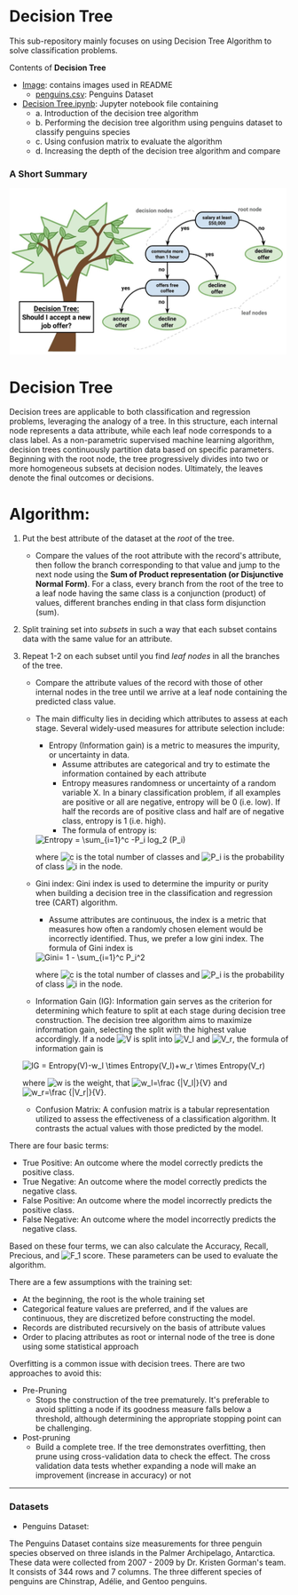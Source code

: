 # Decision Tree

This sub-repository mainly focuses on using Decision Tree Algorithm to solve classification problems.

Contents of **Decision Tree**

* [Image](https://github.com/sharma7056/renuinde577project/tree/main/SupervisedLearning/7%20-%20Decision%20Tree/Image): contains images used in README
  * [penguins.csv](https://github.com/sharma7056/renuinde577project/blob/main/SupervisedLearning/7%20-%20Decision%20Tree/Data/penguins.csv): Penguins Dataset
* [Decision Tree.ipynb](https://github.com/sharma7056/renuinde577project/blob/main/SupervisedLearning/7%20-%20Decision%20Tree/Decision%20Tree.ipynb): Jupyter notebook file containing
  * a. Introduction of the decision tree algorithm
  * b. Performing the decision tree algorithm using penguins dataset to classify penguins species
  * c. Using confusion matrix to evaluate the algorithm
  * d. Increasing the depth of the decision tree algorithm and compare

### A Short Summary

<img src="Image/decision-tree.png" alt="Drawing" style="width: 500px;"/>


# Decision Tree

Decision trees are applicable to both classification and regression problems, leveraging the analogy of a tree. In this structure, each internal node represents a data attribute, while each leaf node corresponds to a class label. As a non-parametric supervised machine learning algorithm, decision trees continuously partition data based on specific parameters. Beginning with the root node, the tree progressively divides into two or more homogeneous subsets at decision nodes. Ultimately, the leaves denote the final outcomes or decisions.

# Algorithm:
1. Put the best attribute of the dataset at the _root_ of the tree.
   - Compare the values of the root attribute with the record's attribute, then follow the branch corresponding to that value and jump to the next node using the **Sum of Product representation (or Disjunctive Normal Form)**. For a class, every branch from the root of the tree to a leaf node having the same class is a conjunction (product) of values, different branches ending in that class form disjunction (sum).
2. Split training set into _subsets_ in such a way that each subset contains data with the same value for an attribute.
3. Repeat 1-2 on each subset until you find _leaf nodes_ in all the branches of the tree.
   - Compare the attribute values of the record with those of other internal nodes in the tree until we arrive at a leaf node containing the predicted class value.
   - The main difficulty lies in deciding which attributes to assess at each stage. Several widely-used measures for attribute selection include:
     - Entropy (Information gain) is a metric to measures the impurity, or uncertainty in data. 
       - Assume attributes are categorical and try to estimate the information contained by each attribute
       - Entropy measures randomness or uncertainty of a random variable X. In a binary classification problem, if all examples are positive or all are negative, entropy will be 0 (i.e. low). If half the records are of positive class and half are of negative class, entropy is 1 (i.e. high).
       - The formula of entropy is:
      <img src="https://latex.codecogs.com/svg.image?Entropy&space;=&space;\sum_{i=1}^c&space;-P_i&space;log_2&space;(P_i)" title="Entropy = \sum_{i=1}^c -P_i log_2 (P_i)" />
      
      where <img src="https://latex.codecogs.com/svg.image?c" title="c" /> is the total number of classes and <img src="https://latex.codecogs.com/svg.image?P_i" title="P_i" /> is the probability of class <img src="https://latex.codecogs.com/svg.image?i" title="i" /> in the node.

       
   - Gini index: Gini index is used to determine the impurity or purity when building a decision tree in the classification and regression tree (CART) algorithm.
      - Assume attributes are continuous, the index is a metric that measures how often a randomly chosen element would be incorrectly identified. Thus, we prefer a low gini index. The formula of Gini index is

      <img src="https://latex.codecogs.com/svg.image?Gini=&space;1&space;-&space;\sum_{i=1}^c&space;P_i^2" title="Gini= 1 - \sum_{i=1}^c P_i^2" />

      where <img src="https://latex.codecogs.com/svg.image?c" title="c" /> is the total number of classes and <img src="https://latex.codecogs.com/svg.image?P_i" title="P_i" /> is the probability of class <img src="https://latex.codecogs.com/svg.image?i" title="i" /> in the node.

   - Information Gain (IG): Information gain serves as the criterion for determining which feature to split at each stage during decision tree construction. The decision tree algorithm aims to maximize information gain, selecting the split with the highest value accordingly. If a node <img src="https://latex.codecogs.com/svg.image?V" title="V" /> is split into <img src="https://latex.codecogs.com/svg.image?V_l" title="V_l" /> and <img src="https://latex.codecogs.com/svg.image?V_r" title="V_r" />, the formula of information gain is

    <img src="https://latex.codecogs.com/svg.image?IG&space;=&space;Entropy(V)-w_l&space;\times&space;Entropy(V_l)&plus;w_r&space;\times&space;Entropy(V_r)" title="IG = Entropy(V)-w_l \times Entropy(V_l)+w_r \times Entropy(V_r)" />

    where <img src="https://latex.codecogs.com/svg.image?w" title="w" /> is the weight, that <img src="https://latex.codecogs.com/svg.image?w_l=\frac&space;{|V_l|}{V}" title="w_l=\frac {|V_l|}{V}" /> and <img src="https://latex.codecogs.com/svg.image?w_r=\frac&space;{|V_r|}{V}" title="w_r=\frac {|V_r|}{V}" />.

   - Confusion Matrix: A confusion matrix is a tabular representation utilized to assess the effectiveness of a classification algorithm. It contrasts the actual values with those predicted by the model.

There are four basic terms:

* True Positive: An outcome where the model correctly predicts the positive class.
* True Negative: An outcome where the model correctly predicts the negative class.
* False Positive: An outcome where the model incorrectly predicts the positive class.
* False Negative: An outcome where the model incorrectly predicts the negative class.

Based on these four terms, we can also calculate the Accuracy, Recall, Precious, and <img src="https://latex.codecogs.com/svg.image?F_1" title="F_1" /> score. These parameters can be used to evaluate the algorithm.

There are a few assumptions with the training set: 
- At the beginning, the root is the whole training set
- Categorical feature values are preferred, and if the values are continuous, they are discretized before constructing the model.
- Records are distributed recursively on the basis of attribute values
- Order to placing attributes as root or internal node of the tree is done using some statistical approach

Overfitting is a common issue with decision trees. There are two approaches to avoid this:
- Pre-Pruning
  - Stops the construction of the tree prematurely. It's preferable to avoid splitting a node if its goodness measure falls below a threshold, although determining the appropriate stopping point can be challenging.
- Post-pruning
  - Build a complete tree. If the tree demonstrates overfitting, then prune using cross-validation data to check the effect. The cross validation data tests whether expanding a node will make an improvement (increase in accuracy) or not


---

### Datasets
* Penguins Dataset:

The Penguins Dataset contains size measurements for three penguin species observed on three islands in the Palmer Archipelago, Antarctica. These data were collected from 2007 - 2009 by Dr. Kristen Gorman's team. It consists of 344 rows and 7 columns. The three different species of penguins are Chinstrap, Adélie, and Gentoo penguins.
